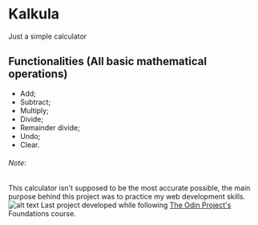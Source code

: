 # Kalkula
Just a simple calculator
## Functionalities (All basic mathematical operations)
- Add;
- Subtract;
- Multiply;
- Divide;
- Remainder divide;
- Undo;
- Clear.
###### Note:
This calculator isn't supposed to be the most accurate possible, the main purpose behind this project was to practice my web development skills.
![alt text](https://raw.githubusercontent.com/rodrigommfreitas/kalkula/main/kalkula-preview.png "App Preview")
Last project developed while following [The Odin Project's](https://www.theodinproject.com/) Foundations course.
